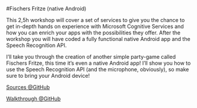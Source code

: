 #Fischers Fritze (native Android)

This 2,5h workshop will cover a set of services to give you the chance to get in-depth hands on experience with Microsoft Cognitive Services and how you can enrich your apps with the possibilities they offer. After the workshop you will have coded a fully functional native Android app and the Speech Recognition API.

I’ll take you through the creation of another simple party-game called Fischers Fritze, this time it’s even a native Android app! I’ll show you how to use the Speech Recognition API (and the microphone, obviously), so make sure to bring your Android device!

[Sources @GitHub](https://github.com/mplogas/droidcon2016/tree/master/DroidCon2016/code/FischersFritze)

[Walkthrough @GitHub](https://github.com/mplogas/droidcon2016/blob/master/DroidCon2016/presentation/fischersfritze.md)


